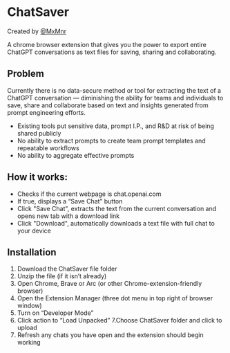 # ChatSaver
Created by [@MxMnr](http://github.com/mxmnr)

A chrome browser extension that gives you the power to export entire ChatGPT conversations as text files for saving, sharing and collaborating.

## Problem
Currently there is no data-secure method or tool for extracting the text of a ChatGPT conversation — diminishing the ability for teams and individuals to save, share and collaborate based on text and insights generated from prompt engineering efforts.
- Existing tools put sensitive data, prompt I.P., and R&D at risk of being shared publicly
- No ability to extract prompts to create team prompt templates and repeatable workflows
- No ability to aggregate effective prompts

## How it works:
- Checks if the current webpage is chat.openai.com
- If true, displays a “Save Chat” button
- Click "Save Chat", extracts the text from the current conversation and opens new tab with a download link
- Click "Download", automatically downloads a text file with full chat to your device

## Installation
1. Download the ChatSaver file folder
2. Unzip the file (if it isn’t already)
3. Open Chrome, Brave or Arc (or other Chrome-extension-friendly browser)
4. Open the Extension Manager (three dot menu in top right of browser window)
5. Turn on “Developer Mode”
6. Click action to “Load Unpacked”
7.Choose ChatSaver folder and click to upload
8. Refresh any chats you have open and the extension should begin working
